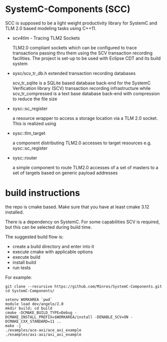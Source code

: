 SystemC-Components (SCC)
========================

SCC is supposed to be a light weight productivity library for SystemC and TLM 2.0 based modeling tasks using C++11.
* scv4tlm - Tracing TLM2 Sockets

  TLM2.0 compliant sockets which can be configured to trace transactions passing thru them using the SCV transaction recording facilities. The project is set-up to be used with Eclipse CDT and its build system

* sysc/scv_tr_db.h extended transaction recording databases

  scv_tr_sqlite is a SQLite based database back-end for the SystemC Verification library (SCV) transaction recording infrastructure while scv_tr_compressed is a text base database back-end with compression to reduce the file size

* sysc::sc_register

  a resource wrapper to access a storage location via a TLM 2.0 socket. This is realized using
  
* sysc::tlm_target

  a component distributing TLM2.0 accesses to target resources e.g. sysc::sc_register
  
* sysc::router

  a simple component to route TLM2.0 accesses of a set of masters to a set of targets based on generic payload addresses

build instructions
==================

the repo is cmake based. Make sure that you have at least cmake 3.12 installed.

There is a dependency on SystemC. For some capabilities SCV is required, but this
can be selected during build time. 

The suggested build flow is:

- create a build directory and enter into it
- execute cmake with applicable options 
- execute build
- install build
- run tests

For example:

```
git clone --recursive https://github.com/Minres/SystemC-Components.git
cd SystemC-Components/

setenv WORKAREA `pwd`
module load dev/angelo/2.0
mkdir build; cd build
cmake -DCMAKE_BUILD_TYPE=Debug -DCMAKE_INSTALL_PREFIX=$WORKAREA/install -DENABLE_SCV=ON -DCMAKE_CXX_STANDARD=11 ..
make -j
./examples/ace-axi/ace_axi_example
./examples/axi-axi/axi_axi_example

```
